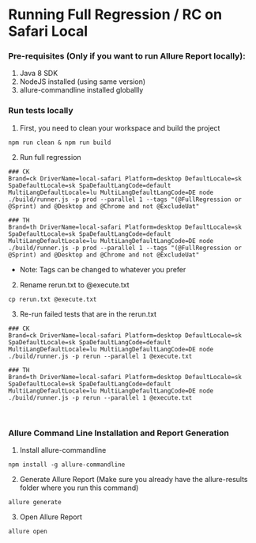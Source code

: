 # Running Full Regression / RC on Safari Local

### Pre-requisites (Only if you want to run Allure Report locally):
1. Java 8 SDK
2. NodeJS installed (using same version)
3. allure-commandline installed globallly


### Run tests locally

1. First, you need to clean your workspace and build the project
```
npm run clean & npm run build
```

2. Run full regression
```
### CK
Brand=ck DriverName=local-safari Platform=desktop DefaultLocale=sk SpaDefaultLocale=sk SpaDefaultLangCode=default MultiLangDefaultLocale=lu MultiLangDefaultLangCode=DE node ./build/runner.js -p prod --parallel 1 --tags "(@FullRegression or @Sprint) and @Desktop and @Chrome and not @ExcludeUat"

### TH
Brand=th DriverName=local-safari Platform=desktop DefaultLocale=sk SpaDefaultLocale=sk SpaDefaultLangCode=default MultiLangDefaultLocale=lu MultiLangDefaultLangCode=DE node ./build/runner.js -p prod --parallel 1 --tags "(@FullRegression or @Sprint) and @Desktop and @Chrome and not @ExcludeUat"
```
- Note: Tags can be changed to whatever you prefer

2. Rename rerun.txt to @execute.txt
```
cp rerun.txt @execute.txt
```

3. Re-run failed tests that are in the rerun.txt
```
### CK
Brand=ck DriverName=local-safari Platform=desktop DefaultLocale=sk SpaDefaultLocale=sk SpaDefaultLangCode=default MultiLangDefaultLocale=lu MultiLangDefaultLangCode=DE node ./build/runner.js -p rerun --parallel 1 @execute.txt

### TH
Brand=th DriverName=local-safari Platform=desktop DefaultLocale=sk SpaDefaultLocale=sk SpaDefaultLangCode=default MultiLangDefaultLocale=lu MultiLangDefaultLangCode=DE node ./build/runner.js -p rerun --parallel 1 @execute.txt
```

<br/>

### Allure Command Line Installation and Report Generation
1. Install allure-commandline

```
npm install -g allure-commandline
```

2. Generate Allure Report (Make sure you already have the allure-results folder where you run this command)

```
allure generate
```

3. Open Allure Report

```
allure open
```

